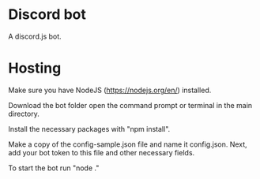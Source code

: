 # Discord bot
A discord.js bot.

# Hosting
Make sure you have NodeJS (https://nodejs.org/en/) installed.

Download the bot folder open the command prompt or terminal in the main directory.

Install the necessary packages with "npm install".

Make a copy of the config-sample.json file and name it config.json.  Next, add your bot token to this file and other necessary fields.

To start the bot run "node ."

